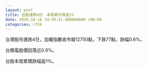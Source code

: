 ```yaml
---
layout: post
title: 台股連跌4日　本周累計跌逾1%
date: 2020-10-16 14:59:41.000000000 +08:00
categories: rthk
---
```


台灣股市連跌4日，加權指數收市報12750點，下跌77點，跌幅0.6%。

台積電股價回落近0.9%。

台股本周累積跌幅逾1%。
